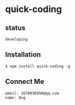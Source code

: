 # quick-coding

## status
    developing

## Installation

    $ npm install quick-coding -g

## Connect Me

    email: 1678036950@qq.com
    name: 0xg
